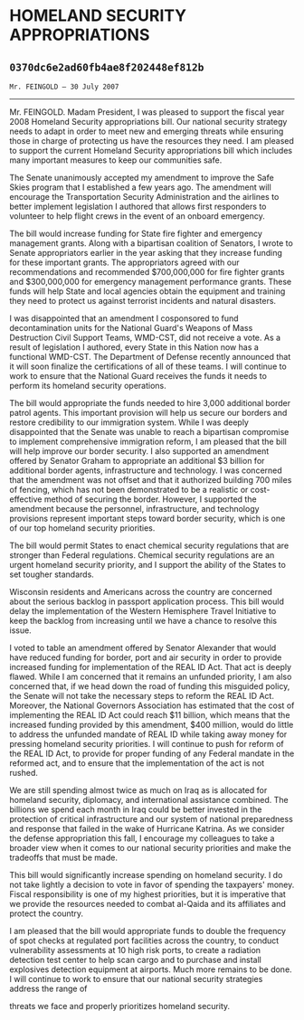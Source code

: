 # HOMELAND SECURITY APPROPRIATIONS
## `0370dc6e2ad60fb4ae8f202448ef812b`
`Mr. FEINGOLD — 30 July 2007`

---


Mr. FEINGOLD. Madam President, I was pleased to support the fiscal 
year 2008 Homeland Security appropriations bill. Our national security 
strategy needs to adapt in order to meet new and emerging threats while 
ensuring those in charge of protecting us have the resources they need. 
I am pleased to support the current Homeland Security appropriations 
bill which includes many important measures to keep our communities 
safe.

The Senate unanimously accepted my amendment to improve the Safe 
Skies program that I established a few years ago. The amendment will 
encourage the Transportation Security Administration and the airlines 
to better implement legislation I authored that allows first responders 
to volunteer to help flight crews in the event of an onboard emergency.

The bill would increase funding for State fire fighter and emergency 
management grants. Along with a bipartisan coalition of Senators, I 
wrote to Senate appropriators earlier in the year asking that they 
increase funding for these important grants. The appropriators agreed 
with our recommendations and recommended $700,000,000 for fire fighter 
grants and $300,000,000 for emergency management performance grants. 
These funds will help State and local agencies obtain the equipment and 
training they need to protect us against terrorist incidents and 
natural disasters.

I was disappointed that an amendment I cosponsored to fund 
decontamination units for the National Guard's Weapons of Mass 
Destruction Civil Support Teams, WMD-CST, did not receive a vote. As a 
result of legislation I authored, every State in this Nation now has a 
functional WMD-CST. The Department of Defense recently announced that 
it will soon finalize the certifications of all of these teams. I will 
continue to work to ensure that the National Guard receives the funds 
it needs to perform its homeland security operations.

The bill would appropriate the funds needed to hire 3,000 additional 
border patrol agents. This important provision will help us secure our 
borders and restore credibility to our immigration system. While I was 
deeply disappointed that the Senate was unable to reach a bipartisan 
compromise to implement comprehensive immigration reform, I am pleased 
that the bill will help improve our border security. I also supported 
an amendment offered by Senator Graham to appropriate an additional $3 
billion for additional border agents, infrastructure and technology. I 
was concerned that the amendment was not offset and that it authorized 
building 700 miles of fencing, which has not been demonstrated to be a 
realistic or cost-effective method of securing the border. However, I 
supported the amendment because the personnel, infrastructure, and 
technology provisions represent important steps toward border security, 
which is one of our top homeland security priorities.

The bill would permit States to enact chemical security regulations 
that are stronger than Federal regulations. Chemical security 
regulations are an urgent homeland security priority, and I support the 
ability of the States to set tougher standards.

Wisconsin residents and Americans across the country are concerned 
about the serious backlog in passport application process. This bill 
would delay the implementation of the Western Hemisphere Travel 
Initiative to keep the backlog from increasing until we have a chance 
to resolve this issue.

I voted to table an amendment offered by Senator Alexander that would 
have reduced funding for border, port and air security in order to 
provide increased funding for implementation of the REAL ID Act. That 
act is deeply flawed. While I am concerned that it remains an unfunded 
priority, I am also concerned that, if we head down the road of funding 
this misguided policy, the Senate will not take the necessary steps to 
reform the REAL ID Act. Moreover, the National Governors Association 
has estimated that the cost of implementing the REAL ID Act could reach 
$11 billion, which means that the increased funding provided by this 
amendment, $400 million, would do little to address the unfunded 
mandate of REAL ID while taking away money for pressing homeland 
security priorities. I will continue to push for reform of the REAL ID 
Act, to provide for proper funding of any Federal mandate in the 
reformed act, and to ensure that the implementation of the act is not 
rushed.

We are still spending almost twice as much on Iraq as is allocated 
for homeland security, diplomacy, and international assistance 
combined. The billions we spend each month in Iraq could be better 
invested in the protection of critical infrastructure and our system of 
national preparedness and response that failed in the wake of Hurricane 
Katrina. As we consider the defense appropriation this fall, I 
encourage my colleagues to take a broader view when it comes to our 
national security priorities and make the tradeoffs that must be made.

This bill would significantly increase spending on homeland security. 
I do not take lightly a decision to vote in favor of spending the 
taxpayers' money. Fiscal responsibility is one of my highest 
priorities, but it is imperative that we provide the resources needed 
to combat al-Qaida and its affiliates and protect the country.

I am pleased that the bill would appropriate funds to double the 
frequency of spot checks at regulated port facilities across the 
country, to conduct vulnerability assessments at 10 high risk ports, to 
create a radiation detection test center to help scan cargo and to 
purchase and install explosives detection equipment at airports. Much 
more remains to be done. I will continue to work to ensure that our 
national security strategies address the range of


threats we face and properly prioritizes homeland security.
